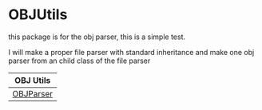 # OBJUtils 

this package is for the obj parser, this is a simple test.

I will make a proper file parser with standard inheritance and make one obj parser from an child class of the file parser

| OBJ Utils |
| --------- |
| [OBJParser](http://git.swagmentationfault.com/nielsvs/python-realtime-opengl-render-engine/blob/master/opengl/OBJUtils/OBJParser.py) |